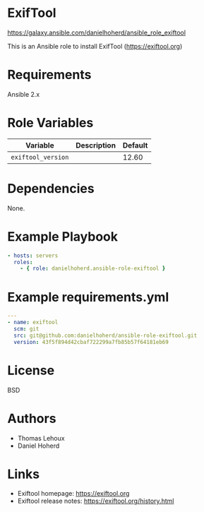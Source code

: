 # ExifTool

<https://galaxy.ansible.com/danielhoherd/ansible_role_exiftool>

This is an Ansible role to install ExifTool (<https://exiftool.org>)

# Requirements

Ansible 2.x

# Role Variables

| Variable           | Description | Default |
| ------------------ | ----------- | ------- |
| `exiftool_version` |             | 12.60   |

# Dependencies

None.

# Example Playbook

```yml
- hosts: servers
  roles:
    - { role: danielhoherd.ansible-role-exiftool }
```

# Example requirements.yml

```yml
---
- name: exiftool
  scm: git
  src: git@github.com:danielhoherd/ansible-role-exiftool.git
  version: 43f5f894d42cbaf722299a7fb85b57f64181eb69
```

# License

BSD

# Authors

- Thomas Lehoux
- Daniel Hoherd

# Links

- Exiftool homepage: <https://exiftool.org>
- Exiftool release notes: <https://exiftool.org/history.html>

